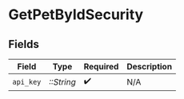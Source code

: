 # GetPetByIdSecurity


## Fields

| Field              | Type               | Required           | Description        |
| ------------------ | ------------------ | ------------------ | ------------------ |
| `api_key`          | *::String*         | :heavy_check_mark: | N/A                |